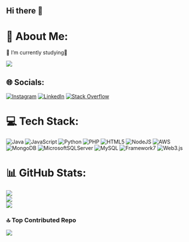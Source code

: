 ## Hi there 👋

# 💫 About Me:
🔭 I’m currently studying🫠

[![](https://visitcount.itsvg.in/api?id=gokdenizby&icon=8&color=8)](https://visitcount.itsvg.in)

## 🌐 Socials:
[![Instagram](https://img.shields.io/badge/Instagram-%23E4405F.svg?logo=Instagram&logoColor=white)](https://instagram.com/http://instagram.com/gokd…) [![LinkedIn](https://img.shields.io/badge/LinkedIn-%230077B5.svg?logo=linkedin&logoColor=white)](https://linkedin.com/in/https://www.linkedin.com/in/agahgokdenizbaydar/) [![Stack Overflow](https://img.shields.io/badge/-Stackoverflow-FE7A16?logo=stack-overflow&logoColor=white)]([https://stackoverflow.com/users/https://stackoverflow.com/users/19607128/gokdenizby](https://stackoverflow.com/users/19607128/gokdenizby)) 

# 💻 Tech Stack:
![Java](https://img.shields.io/badge/java-%23ED8B00.svg?style=flat&logo=openjdk&logoColor=white) ![JavaScript](https://img.shields.io/badge/javascript-%23323330.svg?style=flat&logo=javascript&logoColor=%23F7DF1E) ![Python](https://img.shields.io/badge/python-3670A0?style=flat&logo=python&logoColor=ffdd54) ![PHP](https://img.shields.io/badge/php-%23777BB4.svg?style=flat&logo=php&logoColor=white) ![HTML5](https://img.shields.io/badge/html5-%23E34F26.svg?style=flat&logo=html5&logoColor=white) ![NodeJS](https://img.shields.io/badge/node.js-6DA55F?style=flat&logo=node.js&logoColor=white) ![AWS](https://img.shields.io/badge/AWS-%23FF9900.svg?style=flat&logo=amazon-aws&logoColor=white) ![MongoDB](https://img.shields.io/badge/MongoDB-%234ea94b.svg?style=flat&logo=mongodb&logoColor=white) ![MicrosoftSQLServer](https://img.shields.io/badge/Microsoft%20SQL%20Server-CC2927?style=flat&logo=microsoft%20sql%20server&logoColor=white) ![MySQL](https://img.shields.io/badge/mysql-4479A1.svg?style=flat&logo=mysql&logoColor=white) ![Framework7](https://img.shields.io/badge/framework7-%23EE350F.svg?style=flat&logo=framework7&logoColor=white) ![Web3.js](https://img.shields.io/badge/web3.js-F16822?style=flat&logo=web3.js&logoColor=white) 

# 📊 GitHub Stats:
![](https://github-readme-stats.vercel.app/api?username=gokdenizby&theme=rose_pine&hide_border=false&include_all_commits=true&count_private=false)<br/>
![](https://nirzak-streak-stats.vercel.app/?user=gokdenizby&theme=rose_pine&hide_border=false)<br/>
![](https://github-readme-stats.vercel.app/api/top-langs/?username=gokdenizby&theme=rose_pine&hide_border=false&include_all_commits=true&count_private=false&layout=compact)


### 🔝 Top Contributed Repo
![](https://github-contributor-stats.vercel.app/api?username=gokdenizby&limit=5&theme=rose_pine&combine_all_yearly_contributions=true)


<!-- Proudly created with gokdenizby -->


